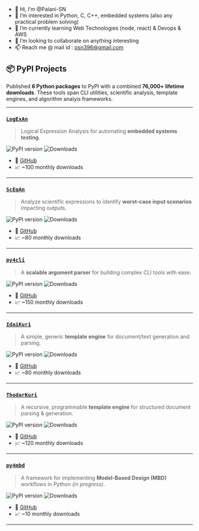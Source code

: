 - 👋 Hi, I’m @Palani-SN
- 👀 I’m interested in Python, C, C++, embedded systems (also any practical problem solving)
- 🌱 I’m currently learning Web Technologies (node, react) & Devops & AWS
- 💞️ I’m looking to collaborate on anything interesting
- 📫 Reach me @ mail id : psn396@gmail.com

## 📦 PyPI Projects

Published **6 Python packages** to PyPI with a combined **76,000+ lifetime downloads**. These tools span CLI utilities, scientific analysis, template engines, and algorithm analyis frameworks.

---

### [`LogExAn`](https://pypi.org/project/LogExAn/)
> Logical Expression Analysis for automating **embedded systems testing**.

![PyPI version](https://img.shields.io/pypi/v/logexan)
![Downloads](https://pepy.tech/badge/logexan)

- 🔗 [GitHub](https://github.com/Palani-SN/LogExAn)
- 📈 ~100 monthly downloads

---

### [`ScEqAn`](https://pypi.org/project/ScEqAn/)
> Analyze scientific expressions to identify **worst-case input scenarios** impacting outputs.

![PyPI version](https://img.shields.io/pypi/v/sceqan)
![Downloads](https://pepy.tech/badge/sceqan)

- 🔗 [GitHub](https://github.com/Palani-SN/ScEqAn)
- 📈 ~80 monthly downloads

---

### [`py4cli`](https://pypi.org/project/py4cli/)
> A **scalable argument parser** for building complex CLI tools with ease.

![PyPI version](https://img.shields.io/pypi/v/py4cli)
![Downloads](https://pepy.tech/badge/py4cli)

- 🔗 [GitHub](https://github.com/Palani-SN/py4cli)
- 📈 ~150 monthly downloads

---

### [`IdaiKuri`](https://pypi.org/project/IdaiKuri/)
> A simple, generic **template engine** for document/text generation and parsing.

![PyPI version](https://img.shields.io/pypi/v/idaikuri)
![Downloads](https://pepy.tech/badge/idaikuri)

- 🔗 [GitHub](https://github.com/Palani-SN/idaikuri)
- 📈 ~80 monthly downloads

---

### [`ThodarKuri`](https://pypi.org/project/ThodarKuri/)
> A recursive, programmable **template engine** for structured document parsing & generation.

![PyPI version](https://img.shields.io/pypi/v/thodarkuri)
![Downloads](https://pepy.tech/badge/thodarkuri)

- 🔗 [GitHub](https://github.com/Palani-SN/ThodarKuri)
- 📈 ~120 monthly downloads

---

### [`py4mbd`](https://pypi.org/project/py4mbd/)
> A framework for implementing **Model-Based Design (MBD)** workflows in Python *(in progress)*.

![PyPI version](https://img.shields.io/pypi/v/py4mbd)
![Downloads](https://pepy.tech/badge/py4mbd)

- 🔗 [GitHub](https://github.com/Palani-SN/py4mbd)
- 📈 ~10 monthly downloads

---

<!---
Palani-SN/Palani-SN is a ✨ special ✨ repository because its `README.md` (this file) appears on your GitHub profile.
You can click the Preview link to take a look at your changes.
--->
